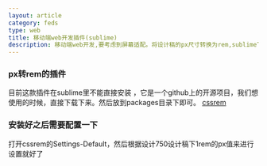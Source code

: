 ```yaml
---
layout: article
category: feds
type: web
title: 移动端web开发插件(sublime)
description: 移动端web开发,要考虑到屏幕适配。将设计稿的px尺寸转换为rem,sublime下的px转rem的插件
---
```

### px转rem的插件
目前这款插件在sublime里不能直接安装 ，它是一个github上的开源项目，我们想使用的时候，直接下载下来。然后放到packages目录下即可。
[cssrem](https://github.com/flashlizi/cssrem "插件下载地址")
### 安装好之后需要配置一下
打开cssrem的Settings-Default，然后根据设计750设计稿下1rem的px值来进行设置就好了
